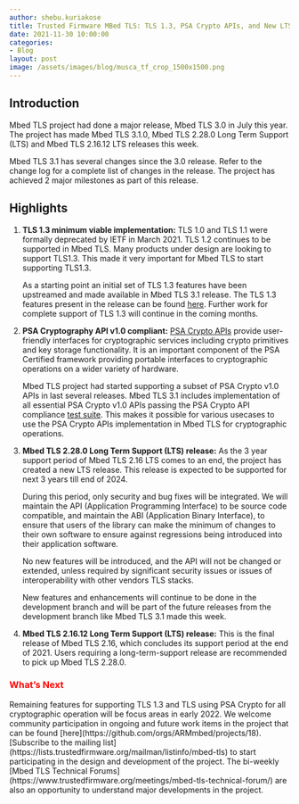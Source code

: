 ```yaml
---
author: shebu.kuriakose
title: Trusted Firmware MBed TLS: TLS 1.3, PSA Crypto APIs, and New LTS 
date: 2021-11-30 10:00:00
categories:
- Blog
layout: post
image: /assets/images/blog/musca_tf_crop_1500x1500.png
---
```


Introduction
------------

Mbed TLS project had done a major release, Mbed TLS 3.0 in July this year. The project has made Mbed
TLS 3.1.0, Mbed TLS 2.28.0 Long Term Support (LTS) and Mbed TLS 2.16.12 LTS releases this week.

Mbed TLS 3.1 has several changes since the 3.0 release. Refer to the change log for a complete list of
changes in the release. The project has achieved 2 major milestones as part of this release.

Highlights 
----------

1. **TLS 1.3 minimum viable implementation:** TLS 1.0 and TLS 1.1 were formally deprecated by IETF in March 2021. TLS 1.2 continues to be supported in Mbed TLS. Many products under design are looking to support TLS1.3. This made it very important for Mbed TLS to start supporting TLS1.3.

    As a starting point an initial set of TLS 1.3 features have been upstreamed and made available in Mbed TLS 3.1 release. The TLS 1.3 features present in the release can be found [here](https://github.com/ARMmbed/mbedtls/pull/4963). Further work for complete support of TLS 1.3 will continue in the coming months. 

2. **PSA Cryptography API v1.0 compliant:** [PSA Crypto APIs](https://developer.arm.com/documentation/ihi0086/latest/) provide user-friendly interfaces for cryptographic services including crypto primitives and key storage functionality.  It is an important component of the PSA Certified framework providing portable interfaces to cryptographic operations on a wider variety of hardware. 

    Mbed TLS project had started supporting a subset of PSA Crypto v1.0 APIs in last several releases. Mbed TLS 3.1 includes implementation of all essential PSA Crypto v1.0 APIs passing the PSA Crypto API compliance [test suite](https://github.com/ARM-software/psa-arch-tests). This makes it possible for various usecases to use the PSA Crypto APIs implementation in Mbed TLS for cryptographic operations.

3. **Mbed TLS 2.28.0 Long Term Support (LTS) release:** As the 3 year support period of Mbed TLS 2.16 LTS comes to an end, the project has created a new LTS release. This release is expected to be supported for next 3 years till end of 2024. 

    During this period, only security and bug fixes will be integrated. We will maintain the API (Application Programming Interface) to be source code compatible, and maintain the ABI (Application Binary Interface), to ensure that users of the library can make the minimum of changes to their own software to ensure against regressions being introduced into their application software.

    No new features will be introduced, and the API will not be changed or extended, unless required by significant security issues or issues of interoperability with other vendors TLS stacks.

    New features and enhancements will continue to be done in the development branch and will be part of the future releases from the development branch like Mbed TLS 3.1 made this week.
    
4. **Mbed TLS 2.16.12 Long Term Support (LTS) release:** This is the final release of Mbed TLS 2.16, which concludes its support period at the end of 2021. Users requiring a long-term-support release are recommended to pick up Mbed TLS 2.28.0.

<h3 style="color:#ff0000"> What’s Next</h3>
Remaining features for supporting TLS 1.3 and TLS using PSA Crypto for all cryptographic operation will be focus areas in early 2022. We welcome community participation in ongoing and future work items in the project that can be found [here](https://github.com/orgs/ARMmbed/projects/18). [Subscribe to the mailing list](https://lists.trustedfirmware.org/mailman/listinfo/mbed-tls) to start participating in the design and development of the project. The bi-weekly [Mbed TLS Technical Forums](https://www.trustedfirmware.org/meetings/mbed-tls-technical-forum/) are also an opportunity to understand major developments in the project.
